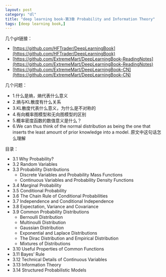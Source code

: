 ```yaml
---
layout: post
category: "dl"
title: "deep learning book-第3章 Probability and Information Theory"
tags: [deep learning book,]
---
```


几个git链接：

+ [https://github.com/HFTrader/DeepLearningBook](https://github.com/HFTrader/DeepLearningBook)
+ [https://github.com/ExtremeMart/DeepLearningBook-ReadingNotes](https://github.com/ExtremeMart/DeepLearningBook-ReadingNotes)
+ [https://github.com/ExtremeMart/DeepLearningBook-CN](https://github.com/ExtremeMart/DeepLearningBook-CN)

几个问题：

+ 1.什么是熵，熵代表什么意义
+ 2.熵与KL散度有什么关系
+ 3.KL散度代表什么意义，为什么是不对称的
+ 4.有向概率图模型和无向图模型的区别
+ 5.概率密度函数的数值意义是什么？
+ 6.We can thus think of the normal distribution as being the one that inserts the least amount of prior knowledge into a model. 原文中这句话怎么理解

目录：

+ 3.1 Why Probability?
+ 3.2 Random Variables
+ 3.3 Probability Distributions
	+ Discrete Variables and Probability Mass Functions
	+ Continuous Variables and Probability Density Functions
+ 3.4 Marginal Probability
+ 3.5 Conditional Probability
+ 3.6 The Chain Rule of Conditional Probabilities
+ 3.7 Independence and Conditional Independence
+ 3.8 Expectation, Variance and Covariance
+ 3.9 Common Probability Distributions
	+ Bernoulli Distribution
	+ Multinoulli Distribution
	+ Gaussian Distribution
	+ Exponential and Laplace Distributions
	+ The Dirac Distribution and Empirical Distribution
	+ Mixtures of Distributions
+ 3.10 Useful Properties of Common Functions
+ 3.11 Bayes’ Rule
+ 3.12 Technical Details of Continuous Variables
+ 3.13 Information Theory
+ 3.14 Structured Probabilistic Models

